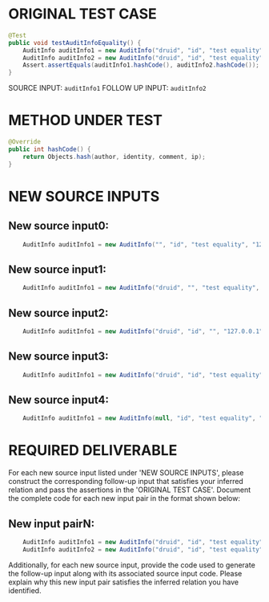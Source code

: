 # ORIGINAL TEST CASE
```java
@Test
public void testAuditInfoEquality() {
    AuditInfo auditInfo1 = new AuditInfo("druid", "id", "test equality", "127.0.0.1");
    AuditInfo auditInfo2 = new AuditInfo("druid", "id", "test equality", "127.0.0.1");
    Assert.assertEquals(auditInfo1.hashCode(), auditInfo2.hashCode());
}

```
SOURCE INPUT: `auditInfo1`
FOLLOW UP INPUT: `auditInfo2`


# METHOD UNDER TEST
```java
@Override
public int hashCode() {
    return Objects.hash(author, identity, comment, ip);
}

```


# NEW SOURCE INPUTS
## New source input0:
```java
    AuditInfo auditInfo1 = new AuditInfo("", "id", "test equality", "127.0.0.1");
```

## New source input1:
```java
    AuditInfo auditInfo1 = new AuditInfo("druid", "", "test equality", "127.0.0.1");
```

## New source input2:
```java
    AuditInfo auditInfo1 = new AuditInfo("druid", "id", "", "127.0.0.1");
```

## New source input3:
```java
    AuditInfo auditInfo1 = new AuditInfo("druid", "id", "test equality", "");
```

## New source input4:
```java
    AuditInfo auditInfo1 = new AuditInfo(null, "id", "test equality", "127.0.0.1");
```



# REQUIRED DELIVERABLE
For each new source input listed under 'NEW SOURCE INPUTS', please construct the corresponding follow-up input that satisfies your inferred relation and pass the assertions in the 'ORIGINAL TEST CASE'. Document the complete code for each new input pair in the format shown below:
## New input pairN:
```java
    AuditInfo auditInfo1 = new AuditInfo("druid", "id", "test equality", "127.0.0.1");
    AuditInfo auditInfo2 = new AuditInfo("druid", "id", "test equality", "127.0.0.1");
```

Additionally, for each new source input, provide the code used to generate the follow-up input along with its associated source input code. Please explain why this new input pair satisfies the inferred relation you have identified.